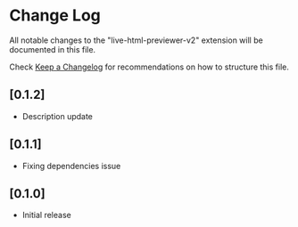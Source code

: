 # Change Log

All notable changes to the "live-html-previewer-v2" extension will be documented in this file.

Check [Keep a Changelog](http://keepachangelog.com/) for recommendations on how to structure this file.

## [0.1.2]

- Description update

## [0.1.1]

- Fixing dependencies issue

## [0.1.0]

- Initial release